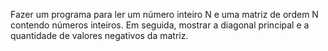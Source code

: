 Fazer um programa para ler um número inteiro N e uma matriz de
ordem N contendo números inteiros. Em seguida, mostrar a diagonal
principal e a quantidade de valores negativos da matriz.